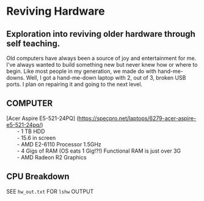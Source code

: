 # Reviving Hardware
## Exploration into reviving older hardware through self teaching.

Old computers have always been a source of joy and entertainment for me. I've
always wanted to build something new but never knew how or where to begin. Like
most people in my generation, we made do with hand-me-downs. Well, I got a
hand-me-down laptop with 2, out of 3, broken USB ports. I plan on repairing it
and going to the next level. 

## COMPUTER
[Acer Aspire E5-521-24PQ] (https://specpro.net/laptops/6279-acer-aspire-e5-521-24pq/) <br>
&ensp;&ensp;&ensp;&ensp;- 1 TB HDD <br>
&ensp;&ensp;&ensp;&ensp;- 15.6 in screen <br>
&ensp;&ensp;&ensp;&ensp;- AMD E2-6110 Processor 1.5GHz <br>
&ensp;&ensp;&ensp;&ensp;- 4 Gigs of RAM (OS eats 1 Gig!?!) Functional RAM is just over 3G <br>
&ensp;&ensp;&ensp;&ensp;- AMD Radeon R2 Graphics
## CPU Breakdown
SEE ```hw_out.txt``` FOR ```lshw``` OUTPUT
